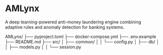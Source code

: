 # AMLynx
A deep learning-powered anti-money laundering engine combining adaptive rules and anomaly detection for banking systems.

AMLynx/
├── pyproject.toml
├── docker-compose.yml
├── .env.example
├── README.md
├── src/
│   ├── common/
│   │   └── config.py
│   ├── db/
│   │   ├── models.py
│   │   └── session.py
